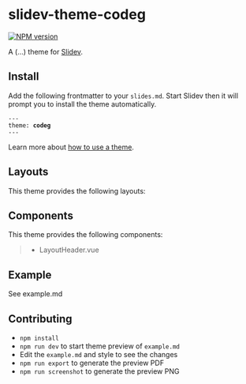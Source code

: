 # slidev-theme-codeg

[![NPM version](https://img.shields.io/npm/v/slidev-theme-codeg?color=3AB9D4&label=)](https://www.npmjs.com/package/slidev-theme-codeg)

A (...) theme for [Slidev](https://github.com/slidevjs/slidev).

<!--
  Learn more about how to write a theme:
  https://sli.dev/themes/write-a-theme.html
--->

<!--
  run `npm run dev` to check out the slides for more details of how to start writing a theme
-->

<!--
  Put some screenshots here to demonstrate your theme

  Live demo: [...]
-->

## Install

Add the following frontmatter to your `slides.md`. Start Slidev then it will prompt you to install the theme automatically.

<pre><code>---
theme: <b>codeg</b>
---</code></pre>

Learn more about [how to use a theme](https://sli.dev/themes/use).

## Layouts

This theme provides the following layouts:



## Components

This theme provides the following components:

> - LayoutHeader.vue

## Example

See example.md

## Contributing

- `npm install`
- `npm run dev` to start theme preview of `example.md`
- Edit the `example.md` and style to see the changes
- `npm run export` to generate the preview PDF
- `npm run screenshot` to generate the preview PNG
